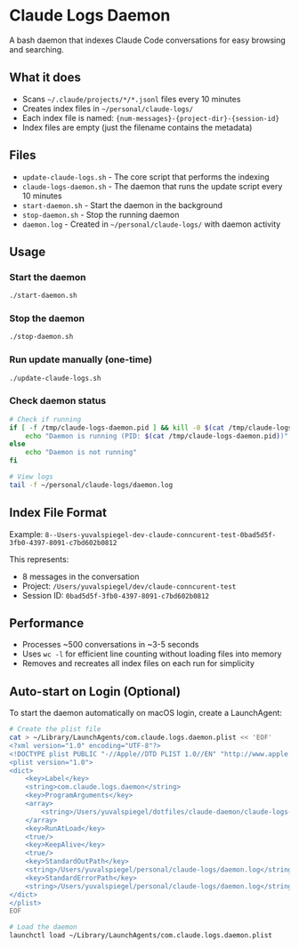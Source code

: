 # Claude Logs Daemon

A bash daemon that indexes Claude Code conversations for easy browsing and searching.

## What it does

- Scans `~/.claude/projects/*/*.jsonl` files every 10 minutes
- Creates index files in `~/personal/claude-logs/`
- Each index file is named: `{num-messages}-{project-dir}-{session-id}`
- Index files are empty (just the filename contains the metadata)

## Files

- `update-claude-logs.sh` - The core script that performs the indexing
- `claude-logs-daemon.sh` - The daemon that runs the update script every 10 minutes
- `start-daemon.sh` - Start the daemon in the background
- `stop-daemon.sh` - Stop the running daemon
- `daemon.log` - Created in `~/personal/claude-logs/` with daemon activity

## Usage

### Start the daemon
```bash
./start-daemon.sh
```

### Stop the daemon
```bash
./stop-daemon.sh
```

### Run update manually (one-time)
```bash
./update-claude-logs.sh
```

### Check daemon status
```bash
# Check if running
if [ -f /tmp/claude-logs-daemon.pid ] && kill -0 $(cat /tmp/claude-logs-daemon.pid) 2>/dev/null; then
    echo "Daemon is running (PID: $(cat /tmp/claude-logs-daemon.pid))"
else
    echo "Daemon is not running"
fi

# View logs
tail -f ~/personal/claude-logs/daemon.log
```

## Index File Format

Example: `8--Users-yuvalspiegel-dev-claude-conncurent-test-0bad5d5f-3fb0-4397-8091-c7bd602b0812`

This represents:
- 8 messages in the conversation
- Project: `/Users/yuvalspiegel/dev/claude-conncurent-test`
- Session ID: `0bad5d5f-3fb0-4397-8091-c7bd602b0812`

## Performance

- Processes ~500 conversations in ~3-5 seconds
- Uses `wc -l` for efficient line counting without loading files into memory
- Removes and recreates all index files on each run for simplicity

## Auto-start on Login (Optional)

To start the daemon automatically on macOS login, create a LaunchAgent:

```bash
# Create the plist file
cat > ~/Library/LaunchAgents/com.claude.logs.daemon.plist << 'EOF'
<?xml version="1.0" encoding="UTF-8"?>
<!DOCTYPE plist PUBLIC "-//Apple//DTD PLIST 1.0//EN" "http://www.apple.com/DTDs/PropertyList-1.0.dtd">
<plist version="1.0">
<dict>
    <key>Label</key>
    <string>com.claude.logs.daemon</string>
    <key>ProgramArguments</key>
    <array>
        <string>/Users/yuvalspiegel/dotfiles/claude-daemon/claude-logs-daemon.sh</string>
    </array>
    <key>RunAtLoad</key>
    <true/>
    <key>KeepAlive</key>
    <true/>
    <key>StandardOutPath</key>
    <string>/Users/yuvalspiegel/personal/claude-logs/daemon.log</string>
    <key>StandardErrorPath</key>
    <string>/Users/yuvalspiegel/personal/claude-logs/daemon.log</string>
</dict>
</plist>
EOF

# Load the daemon
launchctl load ~/Library/LaunchAgents/com.claude.logs.daemon.plist
```